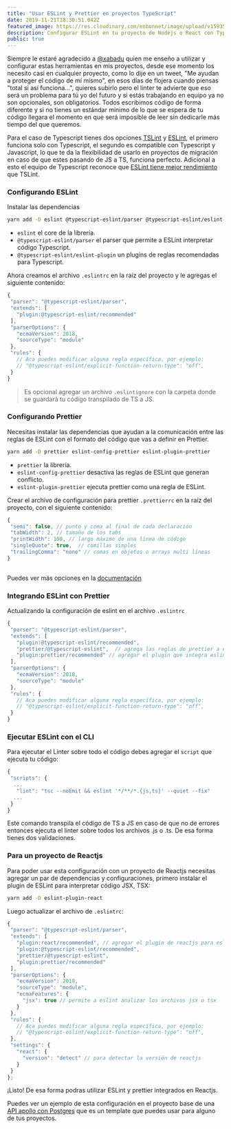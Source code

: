 ```yaml
---
title: "Usar ESLint y Prettier en proyectos TypeScript"
date: 2019-11-21T18:30:51.042Z
featured_image: https://res.cloudinary.com/enbonnet/image/upload/v1593531553/oimlzcmt0t742h3vbr81.jpg
description: Configurar ESLint en tu proyecto de Nodejs o React con Typescript.
public: true
---
```

Siempre le estaré agradecido a [@xabadu](https://twitter.com/xabadu) quien me enseño a utilizar y configurar estas herramientas en mis proyectos, desde ese momento los necesito casi en cualquier proyecto, como lo dije en un tweet, "Me ayudan a proteger el código de mí mismo", en esos días de flojera cuando piensas "total si así funciona...", quieres subirlo pero el linter te advierte que eso será un problema para tú yo del futuro y si estás trabajando en equipo ya no son opcionales, son obligatorios. Todos escribimos código de forma diferente y si no tienes un estándar mínimo de lo que se espera de tu código llegara el momento en que será imposible de leer sin dedicarle más tiempo del que queremos.
 
Para el caso de Typescript tienes dos opciones [TSLint](https://palantir.github.io/tslint/) y [ESLint](https://eslint.org/), el primero funciona solo con Typescript, el segundo es compatible con Typescript y Javascript, lo que te da la flexibilidad de usarlo en proyectos de migración en caso de que estes pasando de JS a TS, funciona perfecto. Adicional a esto el equipo de Typescript reconoce que [ESLint tiene mejor rendimiento](https://github.com/Microsoft/TypeScript/issues/29288#developer-productivity-tools-and-integration) que TSLint.
 
### Configurando ESLint
 
Instalar las dependencias
 
```bash
yarn add -D eslint @typescript-eslint/parser @typescript-eslint/eslint-plugin
```
 
- `eslint` el core de la librería.
- `@typescript-eslint/parser` el parser que permite a ESLint interpretar código Typescript.
- `@typescript-eslint/eslint-plugin` un plugins de reglas recomendadas para Typescript.
 
Ahora creamos el archivo `.eslintrc` en la raíz del proyecto y le agregas el siguiente contenido:
 
```js
{
 "parser": "@typescript-eslint/parser",
 "extends": [
   "plugin:@typescript-eslint/recommended"
 ],
 "parserOptions": {
   "ecmaVersion": 2018,
   "sourceType": "module"
 },
 "rules": {
   // Aca puedes modificar alguna regla específica, por ejemplo:
   // "@typescript-eslint/explicit-function-return-type": "off",
 }
}
```
 
> Es opcional agregar un archivo `.eslintignore` con la carpeta donde se guardará tu código transpilado de TS a JS.
 
### Configurando Prettier
 
Necesitas instalar las dependencias que ayudan a la comunicación entre las reglas de ESLint con el formato del código que vas a definir en Prettier.
 
```bash
yarn add -D prettier eslint-config-prettier eslint-plugin-prettier
```
 
- `prettier` la librería.
- `eslint-config-prettier` desactiva las reglas de ESLint que generan conflicto.
- `eslint-plugin-prettier` ejecuta prettier como una regla de ESLint.
 
Crear el archivo de configuración para prettier `.prettierrc` en la raíz del proyecto, con el siguiente contenido:
 
```js
{
 "semi": false, // punto y coma al final de cada declaración
 "tabWidth": 2, // tamaño de los tabs
 "printWidth": 100, // largo máximo de una línea de código
 "singleQuote": true,  // comillas simples
 "trailingComma": "none" // comas en objetos o arrays multi líneas
}
 
```
 
Puedes ver más opciones en la [documentación](https://prettier.io/docs/en/options.html)
 
### Integrando ESLint con Prettier
 
Actualizando la configuración de eslint en el archivo `.eslintrc`
 
```js
{
 "parser": "@typescript-eslint/parser",
 "extends": [
   "plugin:@typescript-eslint/recommended",
   "prettier/@typescript-eslint",  // agrega las reglas de prettier a eslint
   "plugin:prettier/recommended" // agregar el plugin que integra eslint con prettier
 ],
 "parserOptions": {
   "ecmaVersion": 2018,
   "sourceType": "module"
 },
 "rules": {
   // Aca puedes modificar alguna regla específica, por ejemplo:
   // "@typescript-eslint/explicit-function-return-type": "off",
 }
}
```
 
### Ejecutar ESLint con el CLI
 
Para ejecutar el Linter sobre todo el código debes agregar el `script` que ejecuta tu código:
 
```js
{
 "scripts": {
  ...
   "lint": "tsc --noEmit && eslint '*/**/*.{js,ts}' --quiet --fix"
  ...
 }
}
```
 
Este comando transpila el código de TS a JS en caso de que no de errores entonces ejecuta el linter sobre todos los archivos .js o .ts. De esa forma tienes dos validaciones.
 
### Para un proyecto de Reactjs
 
Para poder usar esta configuración con un proyecto de Reactjs necesitas agregar un par de dependencias y configuraciones, primero instalar el plugin de ESLint para interpretar código JSX, TSX:
 
```bash
yarn add -D eslint-plugin-react
```
 
Luego actualizar el archivo de `.eslintrc`:
 
```js
{
 "parser": "@typescript-eslint/parser",
 "extends": [
   "plugin:react/recommended", // agregar el plugin de reactjs para eslint
   "plugin:@typescript-eslint/recommended",
   "prettier/@typescript-eslint",
   "plugin:prettier/recommended"
 ],
 "parserOptions": {
   "ecmaVersion": 2018,
   "sourceType": "module",
   "ecmaFeatures": {
     "jsx": true // permite a eslint analizar los archivos jsx o tsx
   }
 },
 "rules": {
   // Aca puedes modificar alguna regla específica, por ejemplo:
   // "@typescript-eslint/explicit-function-return-type": "off",
 },
 "settings": {
   "react": {
     "version": "detect" // para detectar la versión de reactjs
   }
 }
};
```
 
¡Listo! De esa forma podras utilizar ESLint y prettier integrados en Reactjs.
 
Puedes ver un ejemplo de esta configuración en el proyecto base de una [API apollo con Postgres](https://github.com/enBonnet/apollo-postgres) que es un template que puedes usar para alguno de tus proyectos.
